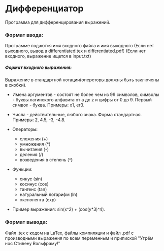 # Дифференциатор
 Программа для дифференцирования выражений.

### Формат ввода:
Программе подаются имя входного файла и имя выходного
(Если нет выходного, вывод в differentiated.tex и differentiated.pdf)
(Если нет входного, выражение ищется в input.txt)
##### Формат входного выражения:
Выражение в стандартной нотации(опереторы должны быть заключены в скобки). 
* Имена аргументов - состоят не более чем из 99 символов, 
символы - буквы латинского алфавита от a до z 
и цифры от 0 до 9. Первый символ - буква. Примеры: x1, er3.
* Числа - действительные, любого знака. Форма стандартная.
Примеры: 2, 4.5, -3, -4.8.
* Операторы:
  * сложения (+)
  * умножения (*)
  * вычитания (-)
  * деления (/)
  * возведения в степень (^)
* Функции:
  * синус (sin)
  * косинус (cos)
  * тангенс (tan)
  * натуральный логарифм (ln)
  * экспонента (exp)

* Пример выражения: sin(x^2) + (cos(y*3)^4).
### Формат вывода:
 Файл .tex с кодом на LaTex, файлы компиляции и файл .pdf с производными выражения по всем переменным и припиской "Утрём нос Стивену Вольфраму!"
